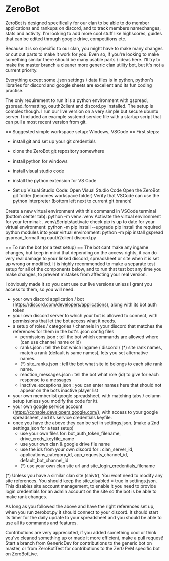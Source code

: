 # ZeroBot
ZeroBot is designed specifically for our clan to be able to do member applications and rankups on discord, and to track members namechanges, stats and activity.
I'm looking to add more cool stuff like highscores, guides that can be edited through google drive, competitions etc.

Because it is so specific to our clan, you might have to make many changes or cut out parts to make it work for you.
Even so, if you're looking to make something similar there should be many usable parts / ideas here.
I'll try to make the master branch a cleaner more generic clan utility bot, but it's not a current priority.

Everything except some .json settings / data files is in python, python's libraries for discord and google sheets are excellent and its fun coding practise.

The only requirement to run it is a python environment with gspread, gspread_formatting, oauth2client and discord.py installed. The setup is complex though.
I run our live version on a very simple but secure ubuntu server. I included an example systemd service file with a startup script that can pull a most recent version from git.

== Suggested simple workspace setup: Windows, VSCode ==
First steps:
- install git and set up your git credentials
- clone the ZeroBot git repository somewhere
- install python for windows
- install visual studio code
- install the python extension for VS Code

- Set up Visual Studio Code:
Open Visual Studio Code
Open the ZeroBot git folder (becomes workspace folder)
Verify that VSCode can use the python interpreter (bottom left next to current git branch)

Create a new virtual environment with this command in VSCode terminal (bottom center tab): python -m venv .venv
Activate the virtual environment for your terminal: .\.venv\Scripts\activate
check pip is up to date for your virtual environment: python -m pip install --upgrade pip
install the required python modules into your virtual environment: python -m pip install gspread gspread_formatting oauth2client discord.py


== To run the bot (or a test setup) ==
The bot cant make any ingame changes, but keep in mind that depending on the access rights, it can do very real damage to your linked discord, spreadsheet or site when it is set up wrong or modified. It is highly recommended to make a separate test setup for all of the components below, and to run that test bot any time you make changes, to prevent mistakes from affecting your real version.

I obviously made it so you cant use our live versions unless I grant you access to them, so you will need:
- your own discord application / bot (https://discord.com/developers/applications), along with its bot auth token
- your own discord server to which your bot is allowed to connect, with permissions that let the bot access what it needs.
- a setup of roles / categories / channels in your discord that matches the references for them in the bot's .json config files
  - permissions.json : tell the bot which commands are allowed where (can use channel name or id)
  - ranks.json : tell the bot which ingame / discord / (*) site rank names, match a rank (default is same names), lets you set alternative names.
  - (*) site_ranks.json : tell the bot what site id belongs to each site rank name.
  - reaction_messages.json : tell the bot what role (id) to give for each response to a messages
  - inactive_exceptions.json : you can enter names here that should not appear on the bots inactive player list
- your own memberlist google spreadsheet, with matching tabs / column setup (unless you modify the code for it).
- your own google service account (https://console.developers.google.com/), with access to your google spreadsheet, and its service credentials keyfile.
- once you have the above they can be set in settings.json. (make a 2nd settings.json for a test setup)
  - use your own files for: bot_auth_token_filename, drive_creds_keyfile_name
  - use your own clan & google drive file name
  - use the ids from your own discord for : clan_server_id, applications_category_id, app_requests_channel_id, default_bot_channel_id
  - (*) use your own clan site url and site_login_credentials_filename

(*) Unless you have a similar clan site (shivtr), You wont need to modify any site references. You should keep the site_disabled = true in settings.json.
This disables site account management, to enable it you need to provide login credentials for an admin account on the site so the bot is be able to make rank changes.

As long as you followed the above and have the right references set up, when you run zerobot.py it should connect to your discord.
It should start its timer for the daily update to your spreadsheet and you should be able to use all its commands and features.

Contributions are very appreciated, if you added something cool or think you've cleaned something up or made it more efficient, make a pull request!
Start a branch from GenericDev for contributions to the generic bot on master, or from ZeroBotTest for contributions to the Zer0 PvM specific bot on ZeroBotLive.